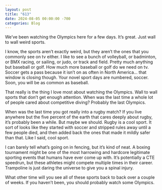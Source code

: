 ```yaml
---
layout: post
title: "613"
date: 2024-08-05 00:00:00 -700
categories: Blog
---
```


We’ve been watching the Olympics here for a few days. It’s great. Just wall to wall weird sports.

I know, the sports aren’t exactly weird, but they aren’t the ones that you commonly see on tv either. I like to see a bunch of volleyball, or badminton, or BMX racing, or sailing, or judo, or track and field. Pretty much anything but baseball or golf. How much more baseball or golf do we need on tv. Soccer gets a pass because it isn’t on as often in North America… that window is closing though. Your novel sport days are numbered, soccer. Soon, you will be as common as baseball.

That really is the thing I love most about watching the Olympics. Wall to wall sports that don’t get enough attention. When was the last time a whole lot of people cared about competitive diving? Probably the last Olympics.

When was the last time you got really into a rugby match? If you live anywhere but the five percent of the earth that cares deeply about rugby, it’s probably been a while. But maybe we should. Rugby is a cool sport. It sort of looks like they started with soccer and stripped rules away until a few people died, and then added back the ones that made it mildly safer than that. Like I said, cool sport.

I can barely tell what’s going on in fencing, but it’s kind of neat. A boxing tournament might be one of the most harrowing and hardcore legitimate sporting events that humans have ever come up with. It’s potentially a CTE speedrun, but these athletes might compete multiple times in their career. Trampoline is just daring the universe to give you a spinal injury.

What other time will you see all of these sports back to back over a couple of weeks.
If you haven’t been, you should probably watch some Olympics. 
